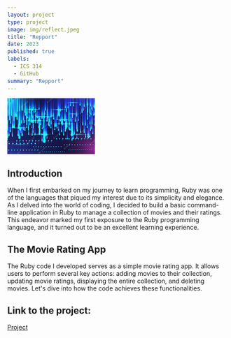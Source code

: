 ```yaml
---
layout: project
type: project
image: img/reflect.jpeg
title: "Repport"
date: 2023
published: true
labels:
  - ICS 314
  - GitHub
summary: "Repport"
---
```


<img width="200px" class="img-thumbnail" src="../img/reflect.jpeg">

## Introduction

When I first embarked on my journey to learn programming, Ruby was one of the languages that piqued my interest due to its simplicity and elegance. As I delved into the world of coding, I decided to build a basic command-line application in Ruby to manage a collection of movies and their ratings. This endeavor marked my first exposure to the Ruby programming language, and it turned out to be an excellent learning experience.

## The Movie Rating App

The Ruby code I developed serves as a simple movie rating app. It allows users to perform several key actions: adding movies to their collection, updating movie ratings, displaying the entire collection, and deleting movies. Let's dive into how the code achieves these functionalities.
 
## Link to the project:

<a href="https://github.com/OmarZaidi/movie">Project</a>


